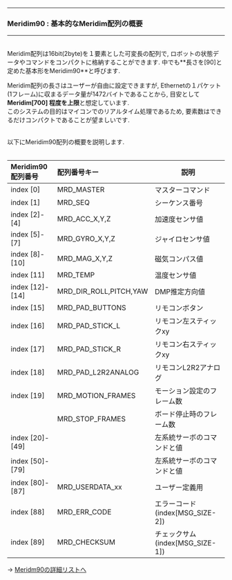 <hr>
<h3> Meridim90 : 基本的なMeridim配列の概要 </h3>  
<hr>
<br>
Meridim配列は16bit(2byte)を１要素とした可変長の配列で,   
ロボットの状態データやコマンドをコンパクトに格納することができます.   
中でも**長さを[90]と定めた基本形をMeridim90**と呼びます.   
  
Meridim配列の長さはユーザーが自由に設定できますが, Ethernetの１パケット(1フレーム)に収まるデータ量が1472バイトであることから, 目安として
**Meridim[700] 程度を上限**と想定しています.   
このシステムの目的はマイコンでのリアルタイム処理であるため, 要素数はできるだけコンパクトであることが望ましいです.   
<br>

以下にMeridim90配列の概要を説明します.   
<br>  

|Meridim90 配列番号|配列番号キー|説明|
|:--|:---|---------------|
|index [0]|MRD_MASTER|マスターコマンド|  
|index [1]|MRD_SEQ|シーケンス番号|  
|index [2]-[4]|MRD_ACC_X,Y,Z|加速度センサ値|  
|index [5]-[7]|MRD_GYRO_X,Y,Z|ジャイロセンサ値|  
|index [8]-[10]|MRD_MAG_X,Y,Z|磁気コンパス値|  
|index [11]|MRD_TEMP|温度センサ値|  
|index [12]-[14]|MRD_DIR_ROLL,PITCH,YAW|DMP推定方向値|  
|index [15]|MRD_PAD_BUTTONS|リモコンボタン|  
|index [16]|MRD_PAD_STICK_L|リモコン左スティックxy|
|index [17]|MRD_PAD_STICK_R|リモコン右スティックxy|
|index [18]|MRD_PAD_L2R2ANALOG|リモコンL2R2アナログ|
|index [19]|MRD_MOTION_FRAMES|モーション設定のフレーム数|
||MRD_STOP_FRAMES|ボード停止時のフレーム数|
|index [20]-[49]||左系統サーボのコマンドと値|
|index [50]-[79]||左系統サーボのコマンドと値|
|index [80]-[87]|MRD_USERDATA_xx|ユーザー定義用|
|index [88]|MRD_ERR_CODE|エラーコード (index[MSG_SIZE-2])|
|index [89]|MRD_CHECKSUM|チェックサム (index[MSG_SIZE-1])|

→ [Meridm90の詳細リストへ](../../Coding/ValuableIndex/define_meridim90.md)